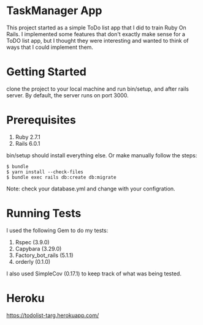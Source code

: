 TaskManager App
===============

This project started as a simple ToDo list app that I did to train Ruby On Rails. I implemented some features that don't exactly make sense for a ToDO list app, but I thought they were interesting and wanted to think of ways that I could implement them.

Getting Started
===============

clone the project to your local machine and run bin/setup, and after rails server. By default, the server runs on port 3000.

Prerequisites
=============

1. Ruby 2.7.1
2. Rails 6.0.1

bin/setup should install everything else. Or make manually follow the steps:
```console
$ bundle
$ yarn install --check-files
$ bundle exec rails db:create db:migrate
```
Note: check your database.yml and change with your configration.

Running Tests
=============

I used the following Gem to do my tests:

1. Rspec (3.9.0)
2. Capybara (3.29.0)
3. Factory_bot_rails (5.1.1)
4. orderly (0.1.0)

I also used SimpleCov (0.17.1) to keep track of what was being tested.

Heroku
======
https://todolist-targ.herokuapp.com/

